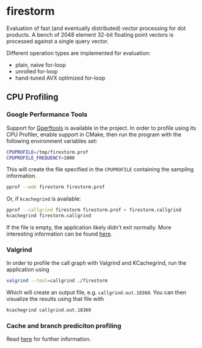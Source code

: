 # firestorm

Evaluation of fast (and eventually distributed) vector processing for dot products.
A bench of 2048 element 32-bit floating point vectors is processed against a single
query vector.

Different operation types are implemented for evaluation:

- plain, naive for-loop
- unrolled for-loop
- hand-tuned AVX optimized for-loop

## CPU Profiling

### Google Performance Tools

Support for [Gperftools](https://github.com/gperftools/gperftools) is available in the project. In order
to profile using its CPU Profiler, enable support in CMake,
then run the program with the following environment variables set:

```bash
CPUPROFILE=/tmp/firestorm.prof
CPUPROFILE_FREQUENCY=1000
```

This will create the file specified in the `CPUPROFILE` containing
the sampling information.

```bash
pprof --web firestorm firestorm.prof
```

Or, if `kcachegrind` is available:

```bash
pprof --callgrind firestorm firestorm.prof > firestorm.callgrind
kcachegrind firestorm.callgrind
```

If the file is empty, the application likely didn't exit normally.
More interesting information can be found [here](http://gernotklingler.com/blog/gprof-valgrind-gperftools-evaluation-tools-application-level-cpu-profiling-linux/).

### Valgrind

In order to profile the call graph with Valgrind and KCachegrind,
run the application using

```bash
valgrind --tool=callgrind ./firestorm
```

Which will create an output file, e.g. `callgrind.out.18360`.
You can then visualize the results using that file with

```bash
kcachegrind callgrind.out.18360
```

### Cache and branch prediciton profiling

Read [here](http://valgrind.org/docs/manual/cg-manual.html) for further information.